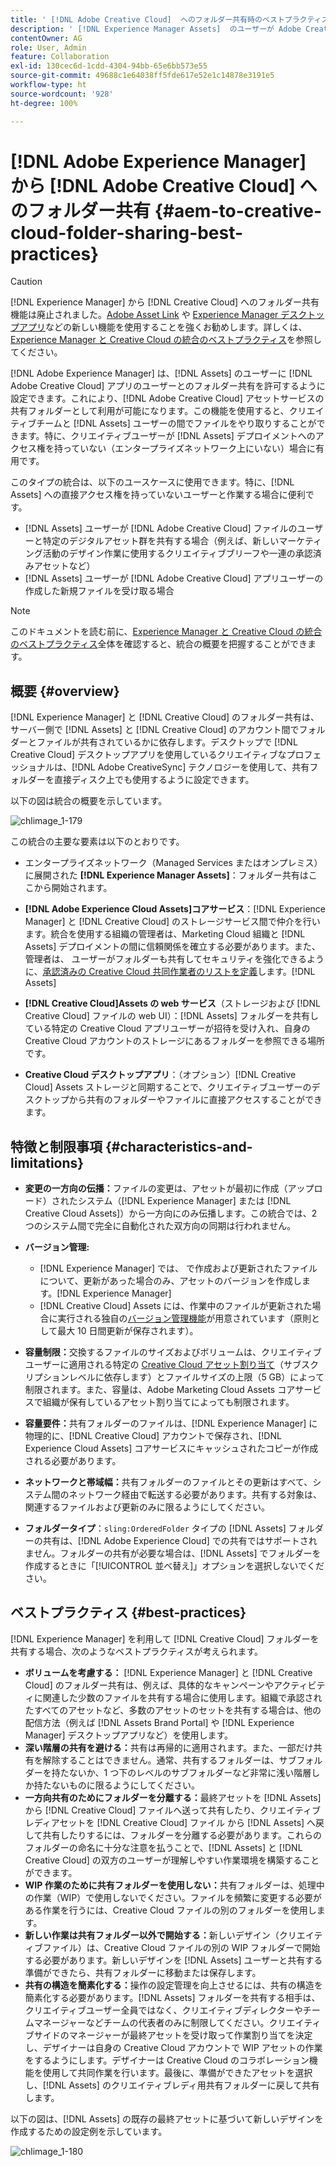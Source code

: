 ```yaml
---
title: ' [!DNL Adobe Creative Cloud]  へのフォルダー共有時のベストプラクティス'
description: ' [!DNL Experience Manager Assets]  のユーザーが Adobe Creative Cloud ユーザーとフォルダーを交換できるように  [!DNL Adobe Experience Manager]  を設定します。'
contentOwner: AG
role: User, Admin
feature: Collaboration
exl-id: 130cec6d-1cdd-4304-94bb-65e6bb573e55
source-git-commit: 49688c1e64038ff5fde617e52e1c14878e3191e5
workflow-type: ht
source-wordcount: '928'
ht-degree: 100%

---
```


# [!DNL Adobe Experience Manager] から [!DNL Adobe Creative Cloud] へのフォルダー共有 {#aem-to-creative-cloud-folder-sharing-best-practices}

>[!CAUTION]
>
>[!DNL Experience Manager] から [!DNL Creative Cloud] へのフォルダー共有機能は廃止されました。[Adobe Asset Link](https://helpx.adobe.com/jp/enterprise/using/adobe-asset-link.html) や [Experience Manager デスクトップアプリ](https://experienceleague.adobe.com/docs/experience-manager-desktop-app/using/using.html?lang=ja)などの新しい機能を使用することを強くお勧めします。詳しくは、[Experience Manager と Creative Cloud の統合のベストプラクティス](/help/assets/aem-cc-integration-best-practices.md)を参照してください。

[!DNL Adobe Experience Manager] は、[!DNL Assets] のユーザーに [!DNL Adobe Creative Cloud] アプリのユーザーとのフォルダー共有を許可するように設定できます。これにより、[!DNL Adobe Creative Cloud] アセットサービスの共有フォルダーとして利用が可能になります。この機能を使用すると、クリエイティブチームと [!DNL Assets] ユーザーの間でファイルをやり取りすることができます。特に、クリエイティブユーザーが [!DNL Assets] デプロイメントへのアクセス権を持っていない（エンタープライズネットワーク上にいない）場合に有用です。

このタイプの統合は、以下のユースケースに使用できます。特に、[!DNL Assets] への直接アクセス権を持っていないユーザーと作業する場合に便利です。

* [!DNL Assets] ユーザーが [!DNL Adobe Creative Cloud] ファイルのユーザーと特定のデジタルアセット群を共有する場合（例えば、新しいマーケティング活動のデザイン作業に使用するクリエイティブブリーフや一連の承認済みアセットなど）
* [!DNL Assets] ユーザーが [!DNL Adobe Creative Cloud] アプリユーザーの作成した新規ファイルを受け取る場合

>[!NOTE]
>
>このドキュメントを読む前に、[Experience Manager と Creative Cloud の統合のベストプラクティス](/help/assets/aem-cc-integration-best-practices.md)全体を確認すると、統合の概要を把握することができます。

## 概要 {#overview}

[!DNL Experience Manager] と [!DNL Creative Cloud] のフォルダー共有は、サーバー側で [!DNL Assets] と [!DNL Creative Cloud] のアカウント間でフォルダーとファイルが共有されているかに依存します。デスクトップで [!DNL Creative Cloud] デスクトップアプリを使用しているクリエイティブなプロフェッショナルは、[!DNL Adobe CreativeSync] テクノロジーを使用して、共有フォルダーを直接ディスク上でも使用するように設定できます。

以下の図は統合の概要を示しています。

![chlimage_1-179](assets/chlimage_1-406.png)

この統合の主要な要素は以下のとおりです。

* エンタープライズネットワーク（Managed Services またはオンプレミス）に展開された **[!DNL Experience Manager Assets]**：フォルダー共有はここから開始されます。
* **[!DNL Adobe Experience Cloud Assets]コアサービス**：[!DNL Experience Manager] と [!DNL Creative Cloud] のストレージサービス間で仲介を行います。統合を使用する組織の管理者は、Marketing Cloud 組織と [!DNL Assets] デプロイメントの間に信頼関係を確立する必要があります。また、管理者は、 ユーザーがフォルダーも共有してセキュリティを強化できるように、[承認済みの Creative Cloud 共同作業者のリストを定義](https://experienceleague.adobe.com/docs/core-services/interface/services/assets/t-admin-add-cc-user.html?lang=ja)します。[!DNL Assets]

* **[!DNL Creative Cloud]Assets の web サービス**（ストレージおよび [!DNL Creative Cloud] ファイルの web UI）：[!DNL Assets] フォルダーを共有している特定の Creative Cloud アプリユーザーが招待を受け入れ、自身の Creative Cloud アカウントのストレージにあるフォルダーを参照できる場所です。
* **Creative Cloud デスクトップアプリ**：（オプション）[!DNL Creative Cloud] Assets ストレージと同期することで、クリエイティブユーザーのデスクトップから共有のフォルダーやファイルに直接アクセスすることができます。

## 特徴と制限事項 {#characteristics-and-limitations}

* **変更の一方向の伝播：**&#x200B;ファイルの変更は、アセットが最初に作成（アップロード）されたシステム（[!DNL Experience Manager] または [!DNL Creative Cloud Assets]）から一方向にのみ伝播します。この統合では、2 つのシステム間で完全に自動化された双方向の同期は行われません。
* **バージョン管理:**

   * [!DNL Experience Manager] では、 で作成および更新されたファイルについて、更新があった場合のみ、アセットのバージョンを作成します。[!DNL Experience Manager]
   * [!DNL Creative Cloud] Assets には、作業中のファイルが更新された場合に実行される独自の[バージョン管理機能](https://helpx.adobe.com/jp/creative-cloud/help/versioning-faq.html)が用意されています（原則として最大 10 日間更新が保存されます）。

* **容量制限：**&#x200B;交換するファイルのサイズおよびボリュームは、クリエイティブユーザーに適用される特定の [Creative Cloud アセット割り当て](https://helpx.adobe.com/jp/creative-cloud/kb/file-storage-quota.html)（サブスクリプションレベルに依存します）とファイルサイズの上限（5 GB）によって制限されます。また、容量は、Adobe Marketing Cloud Assets コアサービスで組織が保有しているアセット割り当てによっても制限されます。

* **容量要件：**&#x200B;共有フォルダーのファイルは、[!DNL Experience Manager] に物理的に、[!DNL Creative Cloud] アカウントで保存され、[!DNL Experience Cloud Assets] コアサービスにキャッシュされたコピーが作成される必要があります。
* **ネットワークと帯域幅：**&#x200B;共有フォルダーのファイルとその更新はすべて、システム間のネットワーク経由で転送する必要があります。共有する対象は、関連するファイルおよび更新のみに限るようにしてください。
* **フォルダータイプ**：`sling:OrderedFolder` タイプの [!DNL Assets] フォルダーの共有は、[!DNL Adobe Experience Cloud] での共有ではサポートされません。フォルダーの共有が必要な場合は、[!DNL Assets] でフォルダーを作成するときに「[!UICONTROL 並べ替え]」オプションを選択しないでください。

## ベストプラクティス {#best-practices}

[!DNL Experience Manager] を利用して [!DNL Creative Cloud] フォルダーを共有する場合、次のようなベストプラクティスが考えられます。

* **ボリュームを考慮する：** [!DNL Experience Manager] と [!DNL Creative Cloud] のフォルダー共有は、例えば、具体的なキャンペーンやアクティビティに関連した少数のファイルを共有する場合に使用します。組織で承認されたすべてのアセットなど、多数のアセットのセットを共有する場合は、他の配信方法（例えば [!DNL Assets Brand Portal] や [!DNL Experience Manager] デスクトップアプリなど）を使用します。
* **深い階層の共有を避ける：**&#x200B;共有は再帰的に適用されます。また、一部だけ共有を解除することはできません。通常、共有するフォルダーは、サブフォルダーを持たないか、1 つ下のレベルのサブフォルダーなど非常に浅い階層しか持たないものに限るようにしてください。
* **一方向共有のためにフォルダーを分離する：**&#x200B;最終アセットを [!DNL Assets] から [!DNL Creative Cloud] ファイルへ送って共有したり、クリエイティブレディアセットを [!DNL Creative Cloud] ファイル から [!DNL Assets] へ戻して共有したりするには、フォルダーを分離する必要があります。これらのフォルダーの命名に十分な注意を払うことで、[!DNL Assets] と [!DNL Creative Cloud] の双方のユーザーが理解しやすい作業環境を構築することができます。
* **WIP 作業のために共有フォルダーを使用しない：**&#x200B;共有フォルダーは、処理中の作業（WIP）で使用しないでください。ファイルを頻繁に変更する必要がある作業を行うには、Creative Cloud ファイルの別のフォルダーを使用します。
* **新しい作業は共有フォルダー以外で開始する：**&#x200B;新しいデザイン（クリエイティブファイル）は、Creative Cloud ファイルの別の WIP フォルダーで開始する必要があります。新しいデザインを [!DNL Assets] ユーザーと共有する準備ができたら、共有フォルダーに移動または保存します。
* **共有の構造を簡素化する：**&#x200B;操作の設定管理を向上させるには、共有の構造を簡素化する必要があります。[!DNL Assets] フォルダーを共有する相手は、クリエイティブユーザー全員ではなく、クリエイティブディレクターやチームマネージャーなどチームの代表者のみに制限してください。クリエイティブサイドのマネージャーが最終アセットを受け取って作業割り当てを決定し、デザイナーは自身の Creative Cloud アカウントで WIP アセットの作業をするようにします。デザイナーは Creative Cloud のコラボレーション機能を使用して共同作業を行います。最後に、準備ができたアセットを選択し、[!DNL Assets] のクリエイティブレディ用共有フォルダーに戻して共有します。

以下の図は、[!DNL Assets] の既存の最終アセットに基づいて新しいデザインを作成するための設定例を示しています。

![chlimage_1-180](assets/chlimage_1-407.png)
